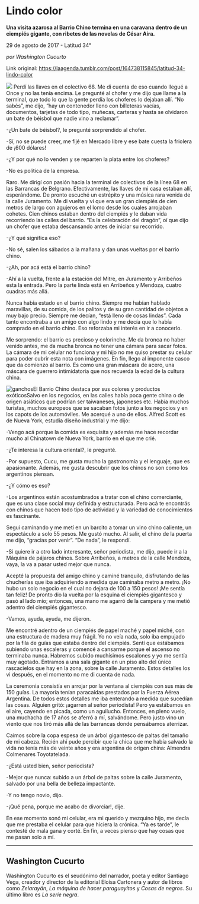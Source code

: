 # Lindo color

**Una visita azarosa al Barrio Chino termina en una caravana dentro de un ciempiés gigante, con ribetes de las novelas de César Aira.**

29 de agosto de 2017 - Latitud 34°

_por Washington Cucurto_

Link original: https://laagenda.tumblr.com/post/164738115845/latitud-34-lindo-color

![](https://64.media.tumblr.com/15fb31031df462bb23b53819b936e6c4/tumblr_inline_pk05s4b9kn1t6q87u_500.jpg)
Perdí las llaves en el colectivo 68. Me di cuenta de eso cuando llegué a Once y no las tenía encima. Le pregunté al chofer y me dijo que llame a la terminal, que todo lo que la gente perdía los choferes lo dejaban allí. “No sabés”, me dijo, “hay un contenedor lleno con billeteras vacías, documentos, tarjetas de todo tipo, muñecas, carteras y hasta se olvidaron un bate de béisbol que nadie vino a reclamar”. 

-¿Un bate de béisbol?, le pregunté sorprendido al chofer. 

-Sí, no se puede creer, me fijé en Mercado libre y ese bate cuesta la friolera de ¡600 dólares! 

-¿Y por qué no lo venden y se reparten la plata entre los choferes? 

-No es política de la empresa. 

Raro. Me dirigí con pasión hacia la terminal de colectivos de la línea 68 en las Barrancas de Belgrano. Efectivamente, las llaves de mi casa estaban allí, esperándome. De pronto escuché un estrépito y una música rara venida de la calle Juramento. Me di vuelta y vi que era un gran ciempiés de cien metros de largo con agujeros en el lomo desde los cuales arrojaban cohetes. Cien chinos estaban dentro del ciempiés y le daban vida recorriendo las calles del barrio. “Es la celebración del dragón”, oí que dijo un chofer que estaba descansando antes de iniciar su recorrido. 

-¿Y qué significa eso? 

-No sé, salen los sábados a la mañana y dan unas vueltas por el barrio chino. 

-¿Ah, por acá está el barrio chino? 

-Ahí a la vuelta, frente a la estación del Mitre, en Juramento y Arribeños esta la entrada. Pero la parte linda está en Arribeños y Mendoza, cuatro cuadras más allá. 

Nunca había estado en el barrio chino. Siempre me habían hablado maravillas, de su comida, de los palitos y de su gran cantidad de objetos a muy bajo precio. Siempre me decían, “está lleno de cosas lindas”. Cada tanto encontraba a un amigo con algo lindo y me decía que lo había comprado en el barrio chino. Eso reforzaba mi interés en ir a conocerlo. 

Me sorprendo: el barrio es precioso y colorinche. Me da bronca no haber venido antes, me da mucha bronca no tener una cámara para sacar fotos. La cámara de mi celular no funciona y mi hijo no me quiso prestar su celular para poder cubrir esta nota con imágenes. En fin, llego al imponente casco que da comienzo al barrio. Es como una gran máscara de acero, una máscara de guerrero intimidatoria que nos recuerda la edad de la cultura china. 

![ganchos](https://64.media.tumblr.com/15fb31031df462bb23b53819b936e6c4/tumblr_inline_pk05s4b9kn1t6q87u_500.jpg)El Barrio Chino destaca por sus colores y productos exóticosSalvo en los negocios, en las calles había poca gente china o de origen asiáticos que podrían ser taiwaneses, japoneses etc. Había muchos turistas, muchos europeos que se sacaban fotos junto a los negocios y en los capots de los automóviles. Me acerqué a uno de ellos. Alfred Scott es de Nueva York, estudia diseño industrial y me dijo: 

-Vengo acá porque la comida es exquisita y además me hace recordar mucho al Chinatown de Nueva York, barrio en el que me crié. 

-¿Te interesa la cultura oriental?, le pregunté. 

-Por supuesto, Cucu, me gusta mucho la gastronomía y el lenguaje, que es apasionante. Además, me gusta descubrir que los chinos no son como los argentinos piensan. 

-¿Y cómo es eso? 

-Los argentinos están acostumbrados a tratar con el chino comerciante, que es una clase social muy definida y estructurada. Pero acá te encontrás con chinos que hacen todo tipo de actividad y la variedad de conocimientos es fascinante. 

Seguí caminando y me metí en un barcito a tomar un vino chino caliente, un espectáculo a solo 55 pesos. Me gustó mucho. Al salir, el chino de la puerta me dijo, “gracias por venir”. “De nada”, le respondí. 

-Si quiere ir a otro lado interesante, señor periodista, me dijo, puede ir a la Máquina de pájaros chinos. Sobre Arribeños, a metros de la calle Mendoza, vaya, la va a pasar usted mejor que nunca. 

Acepté la propuesta del amigo chino y caminé tranquilo, disfrutando de las chucherías que iba adquiriendo a medida que caminaba metro a metro. ¡No hubo un solo negocio en el cual no dejara de 100 a 150 pesos! ¡Me sentía tan feliz! De pronto dio la vuelta por la esquina el ciempiés gigantesco y pasó al lado mío; entonces, una mano me agarró de la campera y me metió adentro del ciempiés gigantesco. 

-Vamos, ayuda, ayuda, me dijeron. 

Me encontré adentro de un ciempiés de papel maché y papel miché, con una estructura de madera muy frágil. Yo no veía nada, solo iba empujado por la fila de guías que estaba dentro del ciempiés. Sentí que estábamos subiendo unas escaleras y comencé a cansarme porque el ascenso no terminaba nunca. Habremos subido muchísimos escalones y yo me sentía muy agotado. Entramos a una sala gigante en un piso alto del único rascacielos que hay en la zona, sobre la calle Juramento. Estos detalles los vi después, en el momento no me di cuenta de nada. 

La ceremonia consistía en arrojar por la ventana al ciempiés con sus más de 150 guías. La mayoría tenían paracaídas prestados por la Fuerza Aérea Argentina. De todos estos detalles me iba enterando a medida que sucedían las cosas. Alguien gritó: ¡agarren al señor periodista! Pero ya estábamos en el aire, cayendo en picada, como un aguilucho. Entonces, en pleno vuelo, una muchacha de 17 años se aferró a mí, salvándome. Pero justo vino un viento que nos tiró más allá de las barrancas donde pensábamos aterrizar. 

Caímos sobre la copa espesa de un árbol gigantesco de paltas del tamaño de mi cabeza. Recién ahí pude percibir que la chica que me había salvado la vida no tenía más de veinte años y era argentina de origen china: Almendra Colmenares Toyotatelada. 

-¿Está usted bien, señor periodista? 

-Mejor que nunca: subido a un árbol de paltas sobre la calle Juramento, salvado por una bella de belleza impactante. 

-Y no tengo novio, dijo. 

-¡Qué pena, porque me acabo de divorciar!, dije. 

En ese momento sonó mi celular, era mi querido y mezquino hijo, me decía que me prestaba el celular para que hiciera la crónica. “Ya es tarde”, le contesté de mala gana y corté. En fin, a veces pienso que hay cosas que me pasan solo a mí. 

  




---

 Washington Cucurto
-------------------

 Washington Cucurto es el seudónimo del narrador, poeta y editor Santiago Vega, creador y director de la editorial Eloísa Cartonera y autor de libros como *Zelarayán*, *La máquina de hacer paraguayitos* y *Cosas de negros*. Su último libro es *La serie negra*.

